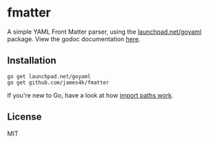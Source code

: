 # fmatter

A simple YAML Front Matter parser, using the [launchpad.net/goyaml](http://go.pkgdoc.org/launchpad.net/goyaml) package. View the godoc documentation [here](http://go.pkgdoc.org/github.com/james4k/fmatter).

## Installation

	go get launchpad.net/goyaml
	go get github.com/james4k/fmatter

If you're new to Go, have a look at how [import paths work](http://golang.org/doc/code.html#remote).

## License

MIT
